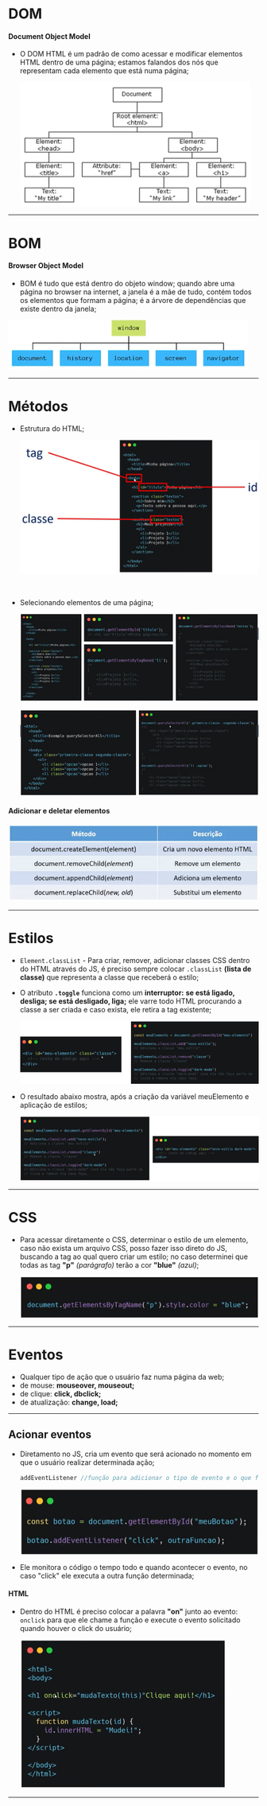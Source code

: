 # DOM

#### Document Object Model

- O DOM HTML é um padrão de como acessar e modificar elementos HTML dentro de uma página; estamos falandos dos nós que representam cada elemento que está numa página;

  ![dom](img/dom.jpg)

---



# BOM

#### Browser Object Model

- BOM é tudo que está dentro do objeto window; quando abre uma página no browser na internet, a janela é a mãe de tudo, contém todos os elementos que formam a página; é a árvore de dependências que existe dentro da janela;

![bom](img/bom.jpg)

---



# Métodos

- Estrutura do HTML;

  ![html](img/html.jpg)

  ​

- Selecionando elementos de uma página;

  ![html1](img/html1.jpg)

  ![html2](img/html2.jpg)



#### Adicionar e deletar elementos

![html3](img/html3.jpg)

---



# Estilos

- `Element.classList` - Para criar, remover, adicionar classes CSS dentro do HTML através do JS, é preciso sempre colocar `.classList` **(lista de classe)** que representa a classe que receberá o estilo;

- O atributo **`.toggle`** funciona como um **interruptor:** **se está ligado, desliga; se está desligado, liga;** ele varre todo HTML procurando a classe a ser criada e caso exista, ele retira a tag existente;

  ![estilo](img/estilo.jpg)



- O resultado abaixo mostra, após a criação da variável meuElemento e aplicação de estilos;

  ![estilo1](img/estilo1.jpg)

---



# CSS

- Para acessar diretamente o CSS, determinar o estilo de um elemento, caso não exista um arquivo CSS, posso fazer isso direto do JS, buscando a tag ao qual quero criar um estilo; no caso determinei que todas as tag **"p"** *(parágrafo)* terão a cor **"blue"** *(azul)*;

  ![css](img/css.jpg)

---



# Eventos

- Qualquer tipo de ação que o usuário faz numa página da web;
- de mouse: **mouseover, mouseout;**
- de clique: **click, dbclick;**
- de atualização: **change, load;**

---



## Acionar eventos

- Diretamento no JS, cria um evento que será acionado no momento em que o usuário realizar determinada ação;

  ```javascript
  addEventListener //função para adicionar o tipo de evento e o que fazer depois;
  ```

  ![evento](img/evento.jpg)

- Ele monitora o código o tempo todo e quando acontecer o evento, no caso "click" ele executa a outra função determinada;

#### HTML

- Dentro do HTML é preciso colocar a palavra **"on"** junto ao evento: `onclick` para que ele chame a função e execute o evento solicitado quando houver o click do usuário;

  ![evento1](img/evento1.jpg)

---












